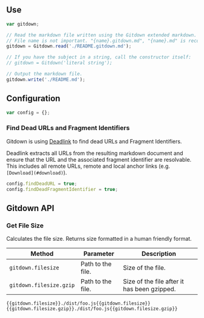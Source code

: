 ## Use

```js
var gitdown;

// Read the markdown file written using the Gitdown extended markdown.
// File name is not important. "{name}.gitdown.md", "{name}.md" is recommended convention.
gitdown = Gitdown.read('./README.gitdown.md');

// If you have the subject in a string, call the constructor itself:
// gitdown = Gitdown('literal string');

// Output the markdown file.
gitdown.write('./README.md');
```

## Configuration

```js
var config = {};
```

### Find Dead URLs and Fragment Identifiers

Gitdown is using [Deadlink](https://github.com/gajus/deadlink) to find dead URLs and Fragment Identifiers.

Deadlink extracts all URLs from the resulting markdown document and ensure that the URL and the associated fragment identifier are resolvable. This includes all remote URLs, remote and local anchor links (e.g. `[Download](#download)`).

```js
config.findDeadURL = true;
config.findDeadFragmentIdentifier = true;
```

## Gitdown API

### Get File Size

Calculates the file size. Returns size formatted in a human friendly format.

| Method | Parameter | Description |
| --- | --- | --- |
| `gitdown.filesize` | Path to the file. | Size of the file. |
| `gitdown.filesize.gzip` | Path to the file. | Size of the file after it has been gzipped. |

```Handlebars
{{gitdown.filesize}}./dist/foo.js{{gitdown.filesize}}
{{gitdown.filesize.gzip}}./dist/foo.js{{gitdown.filesize.gzip}}
```